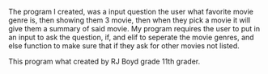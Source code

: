 The program I created, was a input question the user what favorite movie genre is, then showing them 3 movie, then when they pick a movie it will give them a summary of said movie. My program requires the user to put in an input to ask the question, if, and elif to seperate the movie genres, and else function to make sure that if they ask for other movies not listed.

This program what created by RJ Boyd grade 11th grader.
